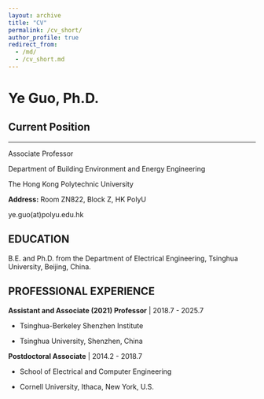 ```yaml
---
layout: archive
title: "CV"
permalink: /cv_short/
author_profile: true
redirect_from:
  - /md/
  - /cv_short.md
---
```


# Ye Guo, Ph.D.

## Current Position
---
Associate Professor  

Department of Building Environment and Energy Engineering  

The Hong Kong Polytechnic University  

**Address:** Room ZN822, Block Z, HK PolyU  

ye.guo(at)polyu.edu.hk


## EDUCATION

B.E. and Ph.D. from the Department of Electrical Engineering, Tsinghua University, Beijing, China.


## PROFESSIONAL EXPERIENCE


**Assistant and Associate (2021) Professor** \| 2018.7 - 2025.7  

- Tsinghua-Berkeley Shenzhen Institute  

- Tsinghua University, Shenzhen, China  

**Postdoctoral Associate** \| 2014.2 - 2018.7  

- School of Electrical and Computer Engineering  

- Cornell University, Ithaca, New York, U.S.  


